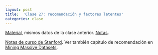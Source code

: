```yaml
---
layout: post
title:  'Clase 27: recomendación y factores latentes'
categories: clase
---
```


[Material](https://www.dropbox.com/s/dyh52fg4zbs1ysy/clase_27.zip?dl=1), mismos datos de la clase anterior. [Notas](https://www.dropbox.com/s/4mwn709jvd0a8p5/Notas_AE_27.pdf?dl=1).

[Notas de curso de Stanford](http://web.stanford.edu/class/cs246/slides/08-recsys2.pdf). Ver también capítulo de recomendación en [Mining Massive Datasets](http://www.mmds.org).